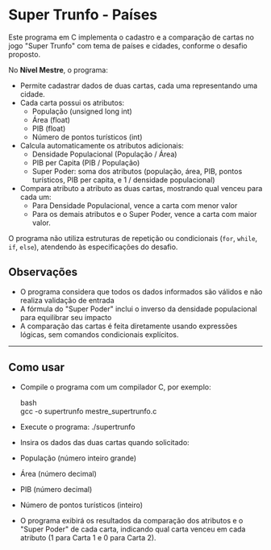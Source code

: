 # Super Trunfo - Países

Este programa em C implementa o cadastro e a comparação de cartas no jogo "Super Trunfo" com tema de países e cidades, conforme o desafio proposto.

No **Nível Mestre**, o programa:

- Permite cadastrar dados de duas cartas, cada uma representando uma cidade.
- Cada carta possui os atributos:
  - População (unsigned long int)
  - Área (float)
  - PIB (float)
  - Número de pontos turísticos (int)
- Calcula automaticamente os atributos adicionais:
  - Densidade Populacional (População / Área)
  - PIB per Capita (PIB / População)
  - Super Poder: soma dos atributos (população, área, PIB, pontos turísticos, PIB per capita, e 1 / densidade populacional)
- Compara atributo a atributo as duas cartas, mostrando qual venceu para cada um:
  - Para Densidade Populacional, vence a carta com menor valor
  - Para os demais atributos e o Super Poder, vence a carta com maior valor.

O programa não utiliza estruturas de repetição ou condicionais (`for`, `while`, `if`, `else`), atendendo às especificações do desafio.

## Observações
- O programa considera que todos os dados informados são válidos e não realiza validação de entrada
- A fórmula do "Super Poder" inclui o inverso da densidade populacional para equilibrar seu impacto
- A comparação das cartas é feita diretamente usando expressões lógicas, sem comandos condicionais explícitos.

---

## Como usar

- Compile o programa com um compilador C, por exemplo:

   bash  
   gcc -o supertrunfo mestre_supertrunfo.c
  
 - Execute o programa: 
   ./supertrunfo
   
 - Insira os dados das duas cartas quando solicitado:
  - População (número inteiro grande)
  - Área (número decimal)
  - PIB (número decimal)
  - Número de pontos turísticos (inteiro)
- O programa exibirá os resultados da comparação dos atributos e o "Super Poder" de cada carta, indicando qual carta venceu em cada atributo (1 para Carta 1 e 0 para Carta 2).




